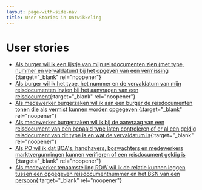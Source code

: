 ```yaml
---
layout: page-with-side-nav
title: User Stories in Ontwikkeling
---
```


# User stories

- [Als burger wil ik een lijstje van mijn reisdocumenten zien (met type, nummer en vervaldatum) bij het opgeven van een vermissing ](https://github.com/VNG-Realisatie/Haal-Centraal-Reisdocumenten-bevragen/issues/40){:target="_blank" rel="noopener"}
- [Als burger wil ik het type, het nummer en de vervaldatum van mijn reisdocumenten inzien bij het aanvragen van een reisdocument](https://github.com/VNG-Realisatie/Haal-Centraal-Reisdocumenten-bevragen/issues/41){:target="_blank" rel="noopener"}
- [Als medewerker burgerzaken wil ik aan een burger de reisdocumenten tonen die als vermist kunnen worden opgegeven ](https://github.com/VNG-Realisatie/Haal-Centraal-Reisdocumenten-bevragen/issues/42){:target="_blank" rel="noopener"}
- [Als medewerker burgerzaken wil ik bij de aanvraag van een reisdocument van een bepaald type laten controleren of er al een geldig reisdocument van dit type is en wat de vervaldatum is](https://github.com/VNG-Realisatie/Haal-Centraal-Reisdocumenten-bevragen/issues/43){:target="_blank" rel="noopener"}
- [Als PO wil ik dat BOA's, handhavers, boswachters en medewerkers marktvergunningen kunnen verifieren of een reisdocument geldig is  ](https://github.com/VNG-Realisatie/Haal-Centraal-Reisdocumenten-bevragen/issues/39){:target="_blank" rel="noopener"}
- [Als medewerker tenaamstelling RDW wil ik de relatie kunnen leggen tussen een opgegeven reisdocumentnummer en het BSN van een persoon](https://github.com/VNG-Realisatie/Haal-Centraal-Reisdocumenten-bevragen/issues/34){:target="_blank" rel="noopener"}

